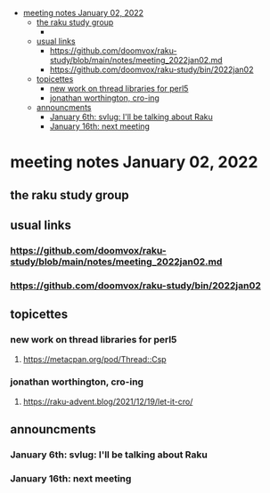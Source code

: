 - [meeting notes January 02, 2022](#org1f987c2)
  - [the raku study group](#org1c065fd)
    - [<Raku pun>](#org3a4879f)
  - [usual links](#org6df8f81)
    - [<https://github.com/doomvox/raku-study/blob/main/notes/meeting_2022jan02.md>](#orge23a4fe)
    - [<https://github.com/doomvox/raku-study/bin/2022jan02>](#org01d57d8)
  - [topicettes](#orgdd1e152)
    - [new work on thread libraries for perl5](#orgba0695d)
    - [jonathan worthington, cro-ing](#org87c7cfd)
  - [announcments](#orgb8a5b0c)
    - [January 6th: svlug: I'll be talking about Raku](#orga6b1781)
    - [January 16th: next meeting](#orgf565ff8)


<a id="org1f987c2"></a>

# meeting notes January 02, 2022


<a id="org1c065fd"></a>

## the raku study group


<a id="org3a4879f"></a>

### <Raku pun>


<a id="org6df8f81"></a>

## usual links


<a id="orge23a4fe"></a>

### <https://github.com/doomvox/raku-study/blob/main/notes/meeting_2022jan02.md>


<a id="org01d57d8"></a>

### <https://github.com/doomvox/raku-study/bin/2022jan02>


<a id="orgdd1e152"></a>

## topicettes


<a id="orgba0695d"></a>

### new work on thread libraries for perl5

1.  <https://metacpan.org/pod/Thread::Csp>


<a id="org87c7cfd"></a>

### jonathan worthington, cro-ing

1.  <https://raku-advent.blog/2021/12/19/let-it-cro/>


<a id="orgb8a5b0c"></a>

## announcments


<a id="orga6b1781"></a>

### January 6th: svlug: I'll be talking about Raku


<a id="orgf565ff8"></a>

### January 16th: next meeting
